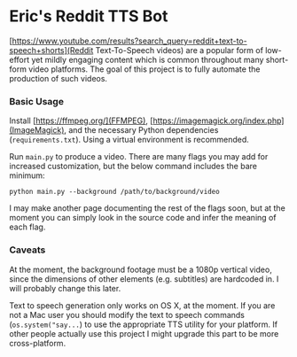 # Eric's Reddit TTS Bot

[https://www.youtube.com/results?search_query=reddit+text-to-speech+shorts](Reddit Text-To-Speech videos) are a popular form of low-effort yet mildly engaging content which is common throughout many short-form video platforms. The goal of this project is to fully automate the production of such videos.

### Basic Usage
Install [https://ffmpeg.org/](FFMPEG), [https://imagemagick.org/index.php](ImageMagick), and the necessary Python dependencies (`requirements.txt`). Using a virtual environment is recommended. 

Run `main.py` to produce a video. There are many flags you may add for increased customization, but the below command includes the bare minimum:
```
python main.py --background /path/to/background/video
```

I may make another page documenting the rest of the flags soon, but at the moment you can simply look in the source code and infer the meaning of each flag.

### Caveats
At the moment, the background footage must be a 1080p vertical video, since the dimensions of other elements (e.g. subtitles) are hardcoded in. I will probably change this later.

Text to speech generation only works on OS X, at the moment. If you are not a Mac user you should modify the text to speech commands (`os.system("say...`) to use the appropriate TTS utility for your platform. If other people actually use this project I might upgrade this part to be more cross-platform. 